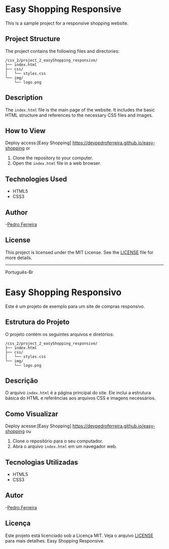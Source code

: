 # Easy Shopping Responsive

This is a sample project for a responsive shopping website.

## Project Structure

The project contains the following files and directories:

```
/css_2/project_2_easyShopping_responsive/
├── index.html
├── css/
│   └── styles.css
└── img/
    └── logo.png
```

## Description

The `index.html` file is the main page of the website. It includes the basic HTML structure and references to the necessary CSS files and images.

## How to View
Deploy access:[Easy Shopping] https://devpedroferreira.github.io/easy-shopping
or
1. Clone the repository to your computer.
2. Open the `index.html` file in a web browser.

## Technologies Used

- HTML5
- CSS3

## Author
 
-[Pedro Ferreira](https://github.com/devpedroferreira)

## License

This project is licensed under the MIT License. See the [LICENSE](LICENSE) file for more details.

------
Português-Br
# Easy Shopping Responsivo

Este é um projeto de exemplo para um site de compras responsivo.

## Estrutura do Projeto

O projeto contém os seguintes arquivos e diretórios:

```
/css_2/project_2_easyShopping_responsive/
├── index.html
├── css/
│   └── styles.css
└── img/
    └── logo.png
```

## Descrição

O arquivo `index.html` é a página principal do site. Ele inclui a estrutura básica do HTML e referências aos arquivos CSS e imagens necessários.

## Como Visualizar
Deploy acesse:[Easy Shopping] https://devpedroferreira.github.io/easy-shopping
ou
1. Clone o repositório para o seu computador.
2. Abra o arquivo `index.html` em um navegador web.

## Tecnologias Utilizadas

- HTML5
- CSS3

## Autor
 
-[Pedro Ferreira](https://github.com/devpedroferreira)

## Licença

Este projeto está licenciado sob a Licença MIT. Veja o arquivo [LICENSE](LICENSE) para mais detalhes. Easy Shopping Responsive.
